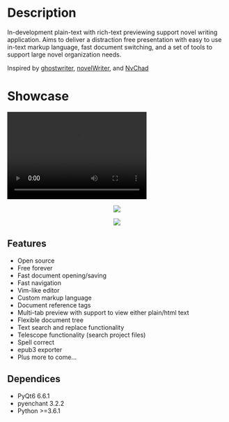 # Description
In-development plain-text with rich-text previewing support novel writing application. Aims to deliver 
a distraction free presentation with easy to use in-text markup language, fast document switching, and a set of tools
to support large novel organization needs.

Inspired by <a href="https://github.com/KDE/ghostwriter">ghostwriter</a>, <a href="https://github.com/vkbo/novelWriter">novelWriter</a>, and <a href="https://github.com/NvChad/NvChad">NvChad</a>

# Showcase
<video src="https://github.com/Michael-R-R/markup-writer/assets/54217603/a6d5950c-af11-4f22-b1bc-2011abc55a86" width="320" height="200" controls preload></video>
<p align=center><img align=center src="https://github.com/Michael-R-R/markup-writer/assets/54217603/c0eccbbd-4697-44ec-bd22-a5801ee004b7"></p>
<p align=center><img align=center src="https://github.com/Michael-R-R/markup-writer/assets/54217603/fc7a7e4f-5310-4907-b62a-956d4af5922c"></p>

## Features
+ Open source
+ Free forever
+ Fast document opening/saving
+ Fast navigation
+ Vim-like editor
+ Custom markup language
+ Document reference tags
+ Multi-tab preview with support to view either plain/html text
+ Flexible document tree
+ Text search and replace functionality
+ Telescope functionality (search project files)
+ Spell correct
+ epub3 exporter
+ Plus more to come...

## Dependices
+ PyQt6 6.6.1
+ pyenchant 3.2.2
+ Python >=3.6.1

